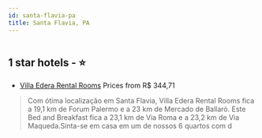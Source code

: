 ```yaml
---
id: santa-flavia-pa
title: Santa Flavia, PA
---
```


<center><img src="https://i.travelapi.com/hotels/49000000/48570000/48560200/48560101/a845beb9_z.jpg" alt="" /></center>


##  1 star hotels - ⭐️

-    [Villa Edera Rental Rooms](https://www.hurb.com/br/aud/https://www.hurb.com/br/hotels/santa-flavia/villa-edera-rental-rooms-HT-SZL3?cmp=18055) Prices from R$ 344,71
   > Com ótima localização em Santa Flavia, Villa Edera Rental Rooms fica a 19,1 km de Forum Palermo e a 23 km de Mercado de Ballarò.  Este Bed and Breakfast fica a 23,1 km de Via Roma e a 23,2 km de Via Maqueda.Sinta-se em casa em um de nossos 6 quartos com d
